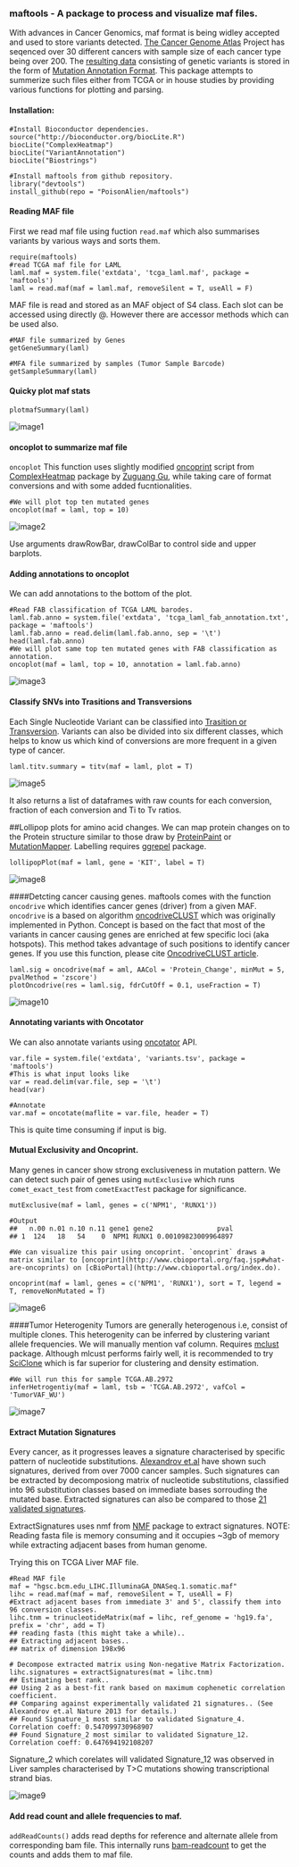 ### maftools - A package to process and visualize maf files. 

With advances in Cancer Genomics, maf format is being widley accepted and used to store variants detected. 
[The Cancer Genome Atlas](http://cancergenome.nih.gov) Project has seqenced over 30 different cancers with sample size of each cancer type being over 200. The [resulting data](https://wiki.nci.nih.gov/display/TCGA/TCGA+MAF+Files) consisting of genetic variants is stored in the form of [Mutation Annotation Format](https://wiki.nci.nih.gov/display/TCGA/Mutation+Annotation+Format+(MAF)+Specification). This package attempts to summerize such files either from TCGA or in house studies by providing various functions for plotting and parsing.

#### Installation:

```{r results='hide'}
#Install Bioconductor dependencies.
source("http://bioconductor.org/biocLite.R")
biocLite("ComplexHeatmap")
biocLite("VariantAnnotation")
biocLite("Biostrings")

#Install maftools from github repository.
library("devtools")
install_github(repo = "PoisonAlien/maftools")
```

#### Reading MAF file
First we read maf file using fuction `read.maf` which also summarises variants by various ways and sorts them. 

```{r results='hide'}
require(maftools)
#read TCGA maf file for LAML
laml.maf = system.file('extdata', 'tcga_laml.maf', package = 'maftools')
laml = read.maf(maf = laml.maf, removeSilent = T, useAll = F)
```

MAF file is read and stored as an MAF object of S4 class. Each slot can be accessed using directly @. However there are accessor methods which can be used also.


```{r, echo=TRUE, size=1}
#MAF file summarized by Genes 
getGeneSummary(laml)

#MFA file summarized by samples (Tumor Sample Barcode)
getSampleSummary(laml)

```
#### Quicky plot maf stats

```{r, echo=TRUE}
plotmafSummary(laml)
```
![image1](https://github.com/PoisonAlien/maftools/blob/master/images/image1)

#### oncoplot to summarize maf file
`oncoplot` This function uses slightly modified [oncoprint](https://github.com/jokergoo/ComplexHeatmap/blob/908b32ee4c495c74adfa077c967024a77c56b375/vignettes/oncoprint.R) script from [ComplexHeatmap](https://github.com/jokergoo/ComplexHeatmap) package by [Zuguang Gu](https://github.com/jokergoo), while taking care of format conversions and with some added fucntionalities.

```{r, echo=TRUE, fig.height=7,fig.width=14}
#We will plot top ten mutated genes
oncoplot(maf = laml, top = 10)
```
![image2](https://github.com/PoisonAlien/maftools/blob/master/images/image2)

Use arguments drawRowBar, drawColBar to control side and upper barplots.

#### Adding annotations to oncoplot
We can add annotations to the bottom of the plot.
```{r, echo=TRUE, fig.height=9,fig.width=16}
#Read FAB classification of TCGA LAML barodes.
laml.fab.anno = system.file('extdata', 'tcga_laml_fab_annotation.txt', package = 'maftools')
laml.fab.anno = read.delim(laml.fab.anno, sep = '\t')
head(laml.fab.anno)
#We will plot same top ten mutated genes with FAB classification as annotation.
oncoplot(maf = laml, top = 10, annotation = laml.fab.anno)
```
![image3](https://github.com/PoisonAlien/maftools/blob/master/images/image3)

#### Classify SNVs into Trasitions and Transversions
Each Single Nucleotide Variant can be classified into [Trasition or Transversion]((http://www.mun.ca/biology/scarr/Transitions_vs_Transversions.html)). Variants can also be divided into six different classes, which helps to know us which kind of conversions are more frequent in a given type of cancer.  

```{r, echo=TRUE,fig.height=4,fig.width=6, warning=FALSE,fig.align='center'}
laml.titv.summary = titv(maf = laml, plot = T)
```
![image5](https://github.com/PoisonAlien/maftools/blob/master/images/image5)

It also returns a list of dataframes with raw counts for each conversion, fraction of each conversion and Ti to Tv ratios.

##Lollipop plots for amino acid changes.
We can map protein changes on to the Protein structure similar to those draw by [ProteinPaint](https://pecan.stjude.org/proteinpaint/TP53/) or [MutationMapper](http://www.cbioportal.org/mutation_mapper.jsp). Labelling requires [ggrepel](https://cran.r-project.org/web/packages/ggrepel/index.html) package.
```{r, echo = TRUE, fig.height=4,fig.width=7,fig.align='center'}
lollipopPlot(maf = laml, gene = 'KIT', label = T)
```
![image8](https://github.com/PoisonAlien/maftools/blob/master/images/image8)

####Detcting cancer causing genes.
maftools comes with the function `oncodrive` which identifies cancer genes (driver) from a given MAF. `oncodrive` is a based on algorithm [oncodriveCLUST](http://bg.upf.edu/group/projects/oncodrive-clust.php) which was originally implemented in Python. Concept is based on the fact that most of the variants in cancer causing genes are enriched at few specific loci (aka hotspots). This method takes advantage of such positions to identify cancer genes. If you use this function, please cite [OncodriveCLUST article](http://bioinformatics.oxfordjournals.org/content/early/2013/07/31/bioinformatics.btt395.full).

```{r}
laml.sig = oncodrive(maf = aml, AACol = 'Protein_Change', minMut = 5, pvalMethod = 'zscore')
plotOncodrive(res = laml.sig, fdrCutOff = 0.1, useFraction = T)
```
![image10](https://github.com/PoisonAlien/maftools/blob/master/images/image10.png)

#### Annotating variants with Oncotator
We can also annotate variants using [oncotator](http://www.broadinstitute.org/oncotator/) API.

```{r}
var.file = system.file('extdata', 'variants.tsv', package = 'maftools')
#This is what input looks like
var = read.delim(var.file, sep = '\t')
head(var)
```

```{r, results='hide'}
#Annotate 
var.maf = oncotate(maflite = var.file, header = T)
```

This is quite time consuming if input is big.

#### Mutual Exclusivity and Oncoprint.
Many genes in cancer show strong exclusiveness in mutation pattern. We can detect such pair of genes using `mutExclusive` which runs `comet_exact_test` from `cometExactTest` package for significance. 

```{r, echo = TRUE, fig.height=1.5,fig.width=7,fig.align='center'}
mutExclusive(maf = laml, genes = c('NPM1', 'RUNX1'))

#Output
##   n.00 n.01 n.10 n.11 gene1 gene2                pval
## 1  124   18   54    0  NPM1 RUNX1 0.00109823009964897

#We can visualize this pair using oncoprint. `oncoprint` draws a matrix similar to [oncoprint](http://www.cbioportal.org/faq.jsp#what-are-oncoprints) on [cBioPortal](http://www.cbioportal.org/index.do).

oncoprint(maf = laml, genes = c('NPM1', 'RUNX1'), sort = T, legend = T, removeNonMutated = T)
```
![image6](https://github.com/PoisonAlien/maftools/blob/master/images/image6)

####Tumor Heterogenity
Tumors are generally heterogenous i.e, consist of multiple clones. This heterogenity can be inferred by clustering variant allele frequencies. We will manually mention vaf column. Requires [mclust](https://cran.r-project.org/web/packages/mclust/index.html) package. Although mlcust performs fairly well, it is recommended to try [SciClone](https://github.com/genome/sciclone) which is far superior for clustering and density estimation.

```{r, echo = TRUE, fig.align='center', fig.height=5, fig.width=7}
#We will run this for sample TCGA.AB.2972
inferHetrogentiy(maf = laml, tsb = 'TCGA.AB.2972', vafCol = 'TumorVAF_WU')
```
![image7](https://github.com/PoisonAlien/maftools/blob/master/images/image7)

#### Extract Mutation Signatures
Every cancer, as it progresses leaves a signature characterised by specific pattern of nucleotide substitutions. [Alexandrov et.al](http://www.nature.com/nature/journal/v500/n7463/full/nature12477.html) have shown such signatures, derived from over 7000 cancer samples. Such signatures can be extracted by decomposiong matrix of nucleotide substitutions, classified into 96 substitution classes based on immediate bases sorrouding the mutated base. Extracted signatures can also be compared to those [21 validated signatures](http://cancer.sanger.ac.uk/cosmic/signatures). 

ExtractSignatures uses nmf from [NMF](https://cran.r-project.org/web/packages/NMF/index.html) package to extract signatures. 
NOTE: Reading fasta file is memory consuming and it occupies ~3gb of memory while extracting adjacent bases from human genome.

Trying this on TCGA Liver MAF file.
```{r}
#Read MAF file
maf = "hgsc.bcm.edu_LIHC.IlluminaGA_DNASeq.1.somatic.maf"
lihc = read.maf(maf = maf, removeSilent = T, useAll = F)
#Extract adjacent bases from immediate 3' and 5', classify them into 96 conversion classes.
lihc.tnm = trinucleotideMatrix(maf = lihc, ref_genome = 'hg19.fa', prefix = 'chr', add = T)
## reading fasta (this might take a while)..
## Extracting adjacent bases..
## matrix of dimension 198x96

# Decompose extracted matrix using Non-negative Matrix Factorization.
lihc.signatures = extractSignatures(mat = lihc.tnm)
## Estimating best rank..
## Using 2 as a best-fit rank based on maximum cophenetic correlation coefficient.
## Comparing against experimentally validated 21 signatures.. (See Alexandrov et.al Nature 2013 for details.)
## Found Signature_1 most similar to validated Signature_4. Correlation coeff: 0.547099730968907 
## Found Signature_2 most similar to validated Signature_12. Correlation coeff: 0.647694192108207 
```
Signature_2 which corelates will validated Signature_12 was observed in Liver samples characterised by T>C mutations showing transcriptional strand bias.

![image9](https://github.com/PoisonAlien/maftools/blob/master/images/image9)

#### Add read count and allele frequencies to maf.
`addReadCounts()` adds read depths for reference and alternate allele from corresponding bam file. This internally runs [bam-readcount](https://github.com/genome/bam-readcount) to get the counts and adds them to maf file. 
